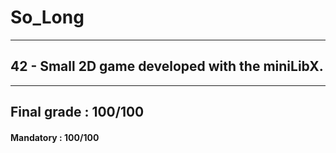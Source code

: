 # So_Long
---------------------------------------------------
## 42 - Small 2D game developed with the miniLibX.
---------------------------------------------------

## Final grade : 100/100

#### Mandatory : 100/100
